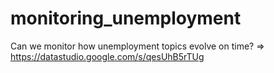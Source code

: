 # monitoring_unemployment
Can we monitor how unemployment topics evolve on time? => https://datastudio.google.com/s/qesUhB5rTUg

